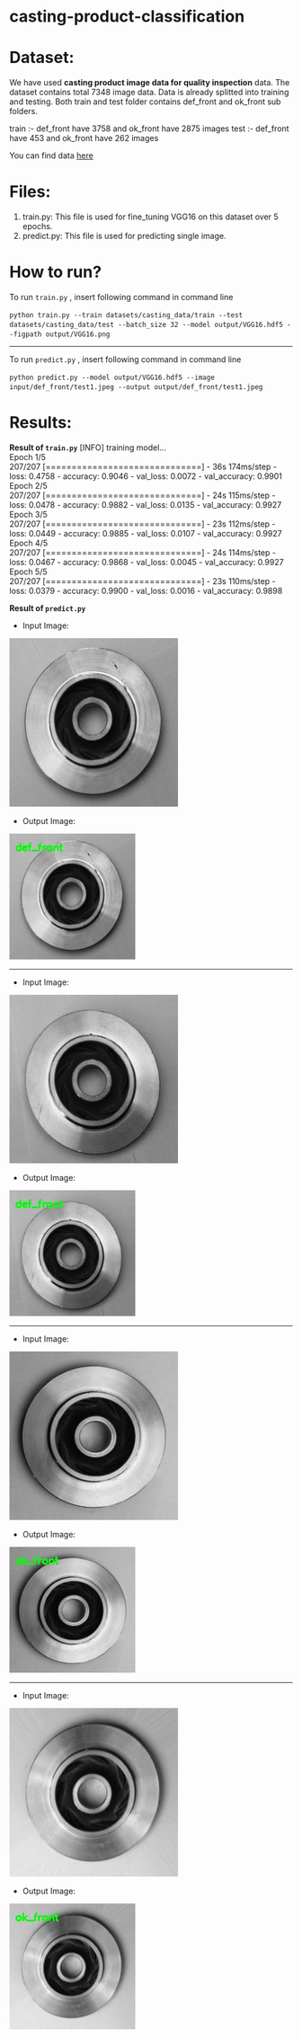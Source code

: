 # casting-product-classification

# Dataset: 

We have used <b>casting product image data for quality inspection</b> data. The dataset contains total 7348 image data.
Data is already splitted into training and testing. Both train and test folder contains def_front and ok_front sub folders.

train :- def_front have 3758 and ok_front have 2875 images test :- def_front have 453 and ok_front have 262 images

You can find data <a href="https://www.kaggle.com/ravirajsinh45/real-life-industrial-dataset-of-casting-product">here</a>

# Files:

1. train.py: This file is used for fine_tuning VGG16 on this dataset over 5 epochs.
2. predict.py: This file is used for predicting single image.

# How to run?

To run `train.py` , insert following command in command line

`python train.py --train datasets/casting_data/train --test datasets/casting_data/test --batch_size 32 --model output/VGG16.hdf5 --figpath output/VGG16.png`

<hr>

To run `predict.py` , insert following command in command line

`python predict.py --model output/VGG16.hdf5 --image input/def_front/test1.jpeg --output output/def_front/test1.jpeg`

# Results:

**Result of `train.py`**
[INFO] training model...<br>
Epoch 1/5<br>
207/207 [==============================] - 36s 174ms/step - loss: 0.4758 - accuracy: 0.9046 - val_loss: 0.0072 - val_accuracy: 0.9901<br>
Epoch 2/5<br>
207/207 [==============================] - 24s 115ms/step - loss: 0.0478 - accuracy: 0.9882 - val_loss: 0.0135 - val_accuracy: 0.9927<br>
Epoch 3/5<br>
207/207 [==============================] - 23s 112ms/step - loss: 0.0449 - accuracy: 0.9885 - val_loss: 0.0107 - val_accuracy: 0.9927<br>
Epoch 4/5<br>
207/207 [==============================] - 24s 114ms/step - loss: 0.0467 - accuracy: 0.9868 - val_loss: 0.0045 - val_accuracy: 0.9927<br>
Epoch 5/5<br>
207/207 [==============================] - 23s 110ms/step - loss: 0.0379 - accuracy: 0.9900 - val_loss: 0.0016 - val_accuracy: 0.9898<br>

**Result of `predict.py`**

* Input Image:
<img src="input/def_front/test1.jpeg">

* Output Image:
<img src="output/def_front/test1.jpeg">

<hr>

* Input Image:
<img src="input/def_front/test2.jpeg">

* Output Image:
<img src="output/def_front/test2.jpeg">

<hr>

* Input Image:
<img src="input/ok_front/test1.jpeg">

* Output Image:
<img src="output/ok_front/test1.jpeg">

<hr>

* Input Image:
<img src="input/ok_front/test2.jpeg">

* Output Image:
<img src="output/ok_front/test2.jpeg">
